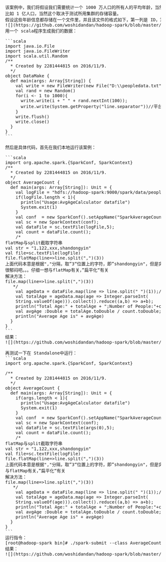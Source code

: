 <pre>该案例中，我们将假设我们需要统计一个 1000 万人口的所有人的平均年龄，当然如果您想测试Spark 对于大数据的处理能力，您可以把人口数放的更大，
比如 1 亿人口，当然这个取决于测试所用集群的存储容量。
假设这些年龄信息都存储在一个文件里，并且该文件的格式如下，第一列是 ID，第二列是年龄。
![](https://github.com/woshidandan/hadoop-spark/blob/master/picture/age1.png)
用一个 scala程序生成我们的数据：

```scala
import java.io.File
import java.io.FileWriter
import scala.util.Random
/**
  * Created by 2281444815 on 2016/11/9.
  */
object DataMake {
  def main(args: Array[String]) {
    val write = new FileWriter(new File("D:\\peopledata.txt"),false)
    val rand = new Random()
    for(i <- 1 to 1000){
      write.write(i + " " + rand.nextInt(100));
      write.write(System.getProperty("line.separator"))//平台独立换行符
    }
    write.flush()
    write.close()
  }
}
```

然后是具体代码，首先在我们本地运行该案例：

```scala
import org.apache.spark.{SparkConf, SparkContext}
/**
  * Created by 2281444815 on 2016/11/9.
  */
object AverageCount {
  def main(args: Array[String]): Unit = {
    val logFile = "hdfs://hadoop-spark:9000/spark/data/peopledata.txt";
    if(logFile.length < 1){
      println("Usage:AvgAgeCalculator datafile")
      System.exit(1)
    }
    val conf  = new SparkConf().setAppName("SparkAverageCount").setMaster("local");
    val sc = new SparkContext(conf);
    val dataFile = sc.textFile(logFile,5);
    val count = dataFile.count();
    /*
flatMap与split截取字符串
val str = "1,122,xxx,shandongyin"
val file=sc.textFile(logFile)
file.flatMap(line=>line.split(",")(3))
上面代码本意是根据","分隔，取”3“位置上的字符，即”shandongyin"，但是实际取到的值是's'
很郁闷吧。。。仔细一想与flatMap有关，”扁平化“有关
解决方法：
file.map(line=>line.split(",")(3))
   */
    val ageData = dataFile.map(line => line.split(" ")(1));//val ageData = dataFile.map(line => line.split(" ")(1))
    val totalAge = ageData.map(age => Integer.parseInt(
    String.valueOf(age))).collect().reduce((a,b) => a+b);
    println("Total Age:" + totalAge + ";Number of People:"+count);
    val avgAge :Double = totalAge.toDouble / count.toDouble;
    println("Average Age is" + avgAge)
  }
}
```
结果：
![](https://github.com/woshidandan/hadoop-spark/blob/master/picture/age2.png)

再测试一下在 Standalone中运行：
```scala
import org.apache.spark.{SparkConf, SparkContext}

/**
  * Created by 2281444815 on 2016/11/9.
  */
object AverageCount {
  def main(args: Array[String]): Unit = {
    if(args.length < 1){
      println("Usage:AvgAgeCalculator datafile")
      System.exit(1)
    }
    val conf  = new SparkConf().setAppName("SparkAverageCount");
    val sc = new SparkContext(conf);
    val dataFile = sc.textFile(args(0),5);
    val count = dataFile.count();
    /*
flatMap与split截取字符串
val str = "1,122,xxx,shandongyin"
val file=sc.textFile(logFile)
file.flatMap(line=>line.split(",")(3))
上面代码本意是根据","分隔，取”3“位置上的字符，即”shandongyin"，但是实际取到的值是's'
与flatMap有关，”扁平化“有关
解决方法：
file.map(line=>line.split(",")(3))
   */
    val ageData = dataFile.map(line => line.split(" ")(1));//val ageData = dataFile.map(line => line.split(" ")(1))
    val totalAge = ageData.map(age => Integer.parseInt(
    String.valueOf(age))).collect().reduce((a,b) => a+b);
    println("Total Age:" + totalAge + ";Number of People:"+count);
    val avgAge :Double = totalAge.toDouble / count.toDouble;
    println("Average Age is" + avgAge)
  }
}
```
运行指令：
[root@hadoop-spark bin]# ./spark-submit --class AverageCount /root/data/SparkTest.jar hdfs://hadoop-spark:9000/spark/data/peopledata.txt
结果：
![](https://github.com/woshidandan/hadoop-spark/blob/master/picture/age3.png)
</pre>
